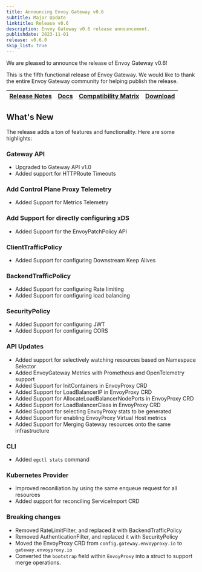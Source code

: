 ```yaml
---
title: Announcing Envoy Gateway v0.6
subtitle: Major Update
linktitle: Release v0.6
description: Envoy Gateway v0.6 release announcement.
publishdate: 2023-11-01
release: v0.6.0
skip_list: true
---
```


We are pleased to announce the release of Envoy Gateway v0.6!

This is the fifth functional release of Envoy Gateway. We would like to thank the entire Envoy Gateway community for
helping publish the release.

| [Release Notes][] | [Docs][docs] | [Compatibility Matrix][matrix] | [Download][] |
|-------------------|--------------|--------------------------------|--------------|

## What's New

The release adds a ton of features and functionality. Here are some highlights:

### Gateway API 

+ Upgraded to Gateway API v1.0
+ Added support for HTTPRoute Timeouts

### Add Control Plane Proxy Telemetry

+ Added Support for Metrics Telemetry

### Add Support for directly configuring xDS

+ Added Support for the EnvoyPatchPolicy API

### ClientTrafficPolicy 

+ Added Support for configuring Downstream Keep Alives

### BackendTrafficPolicy

+ Added Support for configuring Rate limiting
+ Added Support for configuring load balancing

### SecurityPolicy

+ Added Support for configuring JWT
+ Added Support for configuring CORS


### API Updates

+ Added support for selectively watching resources based on Namespace Selector
+ Added EnvoyGateway Metrics with Prometheus and OpenTelemetry support
+ Added Support for InitContainers in EnvoyProxy CRD
+ Added Support for LoadBalancerIP in EnvoyProxy CRD
+ Added Support for AllocateLoadBalancerNodePorts in EnvoyProxy CRD
+ Added Support for LoadBalancerClass in EnvoyProxy CRD
+ Added Support for selecting EnvoyProxy stats to be generated
+ Added Support for enabling EnvoyProxy Virtual Host metrics
+ Added Support for Merging Gateway resources onto the same infrastructure

### CLI

+ Added `egctl stats` command

### Kubernetes Provider

+ Improved reconiliation by using the same enqueue request for all resources
+ Added support for reconciling ServiceImport CRD

### Breaking changes

+ Removed RateLimitFilter, and replaced it with BackendTrafficPolicy
+ Removed AuthenticationFilter, and replaced it with SecurityPolicy
+ Moved the EnvoyProxy CRD from `config.gateway.envoyproxy.io` to `gateway.envoyproxy.io`
+ Converted the `bootstrap` field within `EnvoyProxy` into a struct to support merge operations.

[Release Notes]: https://github.com/envoyproxy/gateway/blob/main/release-notes/v0.6.0.yaml
[matrix]: https://gateway.envoyproxy.io/latest/install/matrix/
[docs]: https://gateway.envoyproxy.io/v0.6.0/index.html
[Download]: https://github.com/envoyproxy/gateway/releases/tag/v0.6.0
